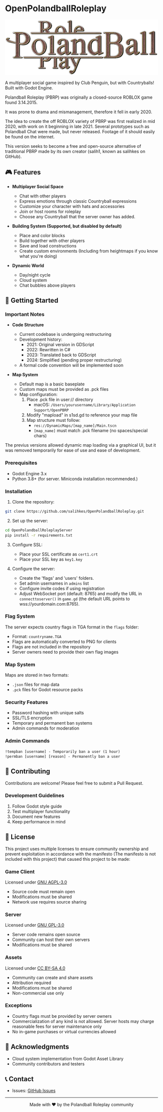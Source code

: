 # OpenPolandballRoleplay

![Game Logo](OpenPolandballRoleplayClient/src/texture/PBRP.png)

A multiplayer social game inspired by Club Penguin, but with Countryballs! Built with Godot Engine.

Polandball Roleplay (PBRP) was originally a closed-source ROBLOX game found 3.14.2015. 

It was prone to drama and mismanagement, therefore it fell in early 2020.

The idea to create the off ROBLOX variety of PBRP was first realized in mid 2020, with work on it beginning in late 2021.
Several prototypes such as Polandball Chat were made, but never released. Footage of it should easily be found on the internet.

This version seeks to become a free and open-source alternative of traditional PBRP made by its own creator (salih1, known as salihkes on GitHub).

## 🎮 Features

- **Multiplayer Social Space**
  - Chat with other players
  - Express emotions through classic Countryball expressions
  - Customize your character with hats and accessories
  - Join or host rooms for roleplay
  - Choose any Countryball that the server owner has added.

- **Building System (Supported, but disabled by default)**
  - Place and color blocks
  - Build together with other players
  - Save and load constructions
  - Create custom environments (Including from heightmaps if you know what you're doing)

- **Dynamic World**
  - Day/night cycle
  - Cloud system
  - Chat bubbles above players

## 🚀 Getting Started

### Important Notes

- **Code Structure**
  - Current codebase is undergoing restructuring
  - Development history:
    - 2021: Original version in GDScript
    - 2022: Rewritten in C#
    - 2023: Translated back to GDScript
    - 2024: Simplified (pending proper restructuring)
  - A formal code convention will be implemented soon

- **Map System**
  - Default map is a basic baseplate
  - Custom maps must be provided as .pck files
  - Map configuration:
    1. Place .pck file in user:// directory
       - macOS: `/Users/yourusername/Library/Application Support/OpenPBRP`
    2. Modify "mapload" in s1sd.gd to reference your map file
    3. Map structure must follow:
       - `res://DynamicMaps/[map_name]/Main.tscn`
       - `[map_name]` must match .pck filename (no spaces/special chars)

The previus versions allowed dynamic map loading via a graphical UI, but it was removed temporarily for ease of use and ease of development.

### Prerequisites
- Godot Engine 3.x
- Python 3.8+ (for server. Miniconda installation recommended.)

### Installation

1. Clone the repository:
```bash
git clone https://github.com/salihkes/OpenPolandballRoleplay.git
```

2. Set up the server:
```bash
cd OpenPolandballRoleplayServer
pip install -r requirements.txt
```

3. Configure SSL:
   - Place your SSL certificate as `cert1.crt`
   - Place your SSL key as `key1.key`

4. Configure the server:
   - Create the 'flags' and 'users' folders.
   - Set admin usernames in `admins` list
   - Configure invite codes if using registration
   - Adjust WebSocket port (default: 8765) and modify the URL in `connecttoserver()` in `game.gd` (the default URL points to wss://yourdomain.com:8765).

### Flag System
The server expects country flags in TGA format in the `flags` folder:
- Format: `countryname.TGA`
- Flags are automatically converted to PNG for clients
- Flags are not included in the repository
- Server owners need to provide their own flag images

### Map System
Maps are stored in two formats:
- `.json` files for map data
- `.pck` files for Godot resource packs

### Security Features
- Password hashing with unique salts
- SSL/TLS encryption
- Temporary and permanent ban systems
- Admin commands for moderation

### Admin Commands
```text
!tempban [username] - Temporarily ban a user (1 hour)
!permban [username] [reason] - Permanently ban a user
```

## 🤝 Contributing

Contributions are welcome! Please feel free to submit a Pull Request.

### Development Guidelines
1. Follow Godot style guide
2. Test multiplayer functionality
3. Document new features
4. Keep performance in mind

## 📝 License

This project uses multiple licenses to ensure community ownership and prevent exploitation in accordance with the manifesto (The manifesto is not included with this project) that caused this project to be made:

### Game Client
Licensed under [GNU AGPL-3.0](LICENSE-CLIENT)
- Source code must remain open
- Modifications must be shared
- Network use requires source sharing

### Server
Licensed under [GNU GPL-3.0](LICENSE-SERVER)
- Server code remains open source
- Community can host their own servers
- Modifications must be shared

### Assets
Licensed under [CC BY-SA 4.0](LICENSE-ASSETS)
- Community can create and share assets
- Attribution required
- Modifications must be shared
- Non-commercial use only

### Exceptions
- Country flags must be provided by server owners
- Commercialization of any kind is not allowed. Server hosts may charge reasonable fees for server maintenance only
- No in-game purchases or virtual currencies allowed

## 🙏 Acknowledgments

- Cloud system implementation from Godot Asset Library
- Community contributors and testers

## 📞 Contact

- Issues: [GitHub Issues](https://github.com/salihkes/OpenPolandballRoleplay/issues)

---

<p align="center">Made with ❤️ by the Polandball Roleplay community</p>